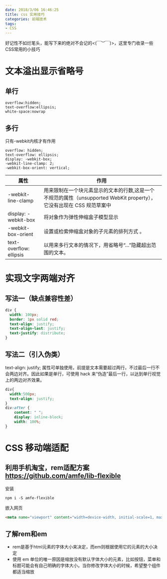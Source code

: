 ```yaml
---
date: 2018/3/06 16:46:25
title: css 实用技巧
categories: 前端技术
tags:
- CSS
---
```


好记性不如烂笔头，能写下来的绝对不会记的<(￣︶￣)>，这里专门收录一些CSS常用的小技巧
<!-- more -->
# 文本溢出显示省略号
## 单行
```
overflow:hidden;
text-overflow:ellipsis;
white-space:nowrap
```
## 多行
只有-webkit内核才有作用
```
overflow: hidden;
text-overflow: ellipsis;
display: -webkit-box;
-webkit-line-clamp: 2;
-webkit-box-orient: vertical;
```
|属性|作用|
|--|--|
|-webkit-line-clamp  | 用来限制在一个块元素显示的文本的行数,这是一个不规范的属性（unsupported WebKit property），它没有出现在 CSS 规范草案中 |
|  display: -webkit-box| 将对象作为弹性伸缩盒子模型显示  |
|-webkit-box-orient  |设置或检索伸缩盒对象的子元素的排列方式 。| 
|text-overflow: ellipsis| 以用来多行文本的情况下，用省略号“…”隐藏超出范围的文本。|



# 实现文字两端对齐
## 写法一（缺点兼容性差）
```css
div {
  width: 100px;
  border: 1px solid red;
  text-align: justify;
  text-align-last: justify;
  text-justify: distribute;
}
```
## 写法二（引入伪类）
text-align: justify; 属性可单独使用，前提是文本需要超过两行，不过最后一行不会两边对齐。因此如果是单行，可使用 hack 来“伪造”最后一行，以达到单行视觉上的两边对齐效果。
```css
div{
  width:500px;
  text-align: justify;
}
div:after {
    content: " ";
    display: inline-block;
    width: 100%;
}
```
# CSS 移动端适配
## 利用手机淘宝，rem适配方案 https://github.com/amfe/lib-flexible
安装
```
npm i -S amfe-flexible
```
嵌入网页
```html
<meta name="viewport" content="width=device-width, initial-scale=1, maximum-scale=1, minimum-scale=1, user-scalable=no"><script src="./node_modules/amfe-flexible/index.js"></script>
```
## 了解rem和em 
- rem是基于html元素的字体大小来决定，而em则根据使用它的元素的大小决定
- 使用 em 单位的唯一原因是缩放没有默认字体大小的元素，比如按钮，菜单和标题可能会有自己明确的字体大小。当你修改字体大小的时候，希望整个组件都适当缩放
